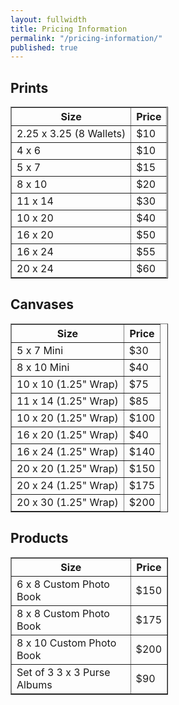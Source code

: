 ```yaml
---
layout: fullwidth
title: Pricing Information
permalink: "/pricing-information/"
published: true
---
```


## Prints

  <table border="1" style="width: 50%;">
   <tr>
    <th>Size</th>
    <th>Price</th>
   </tr>
   <tr>
    <td>2.25 x 3.25 (8 Wallets)</td>
    <td>$10</td>
   </tr>
   <tr>
    <td>4 x 6</td>
    <td>$10</td>
   </tr>
   <tr>
    <td>5 x 7</td>
    <td>$15</td>
    </tr>
   <tr>
    <td>8 x 10</td>
    <td>$20</td>
    </tr>
   <tr>
    <td>11 x 14</td>
    <td>$30</td>
    </tr>
   <tr>
   <td>10 x 20</td>
    <td>$40</td>
    </tr>
   <tr>
   <td>16 x 20</td>
    <td>$50</td>
    </tr>
   <tr>
   <td>16 x 24</td>
    <td>$55</td>
    </tr>
   <tr>
   <td>20 x 24</td>
    <td>$60</td>
    </tr>
  </table>

## Canvases

<table border="1" style="width: 50%;">
   <tr>
    <th>Size</th>
    <th>Price</th>
   </tr>
   <tr>
    <td>5 x 7 Mini</td>
    <td>$30</td>
   </tr>
   <tr>
    <td>8 x 10 Mini</td>
    <td>$40</td>
   </tr>
   <tr>
    <td>10 x 10 (1.25" Wrap)</td>
    <td>$75</td>
    </tr>
   <tr>
    <td>11 x 14 (1.25" Wrap)</td>
    <td>$85</td>
    </tr>
   <tr>
    <td>10 x 20 (1.25" Wrap)</td>
    <td>$100</td>
    </tr>
   <tr>
   <td>16 x 20 (1.25" Wrap)</td>
    <td>$40</td>
    </tr>
   <tr>
   <td>16 x 24 (1.25" Wrap)</td>
    <td>$140</td>
    </tr>
   <tr>
   <td>20 x 20 (1.25" Wrap)</td>
    <td>$150</td>
    </tr>
   <tr>
   <td>20 x 24 (1.25" Wrap)</td>
    <td>$175</td>
    </tr>
    <tr>
   <td>20 x 30 (1.25" Wrap)</td>
    <td>$200</td>
    </tr>
  </table>

## Products

  <table border="1" style="width: 50%;">
   <tr>
    <th>Size</th>
    <th>Price</th>
   </tr>
   <tr>
    <td>6 x 8 Custom Photo Book</td>
    <td>$150</td>
   </tr>
   <tr>
    <td>8 x 8 Custom Photo Book</td>
    <td>$175</td>
   </tr>
   <tr>
    <td>8 x 10 Custom Photo Book</td>
    <td>$200</td>
    </tr>
   <tr>
   <td>Set of 3 3 x 3 Purse Albums</td>
    <td>$90</td>
    </tr>
   </table>
